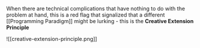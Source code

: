 When there are technical complications that have nothing to do with the problem at hand, this is a red flag that signalized that a different [[Programming Paradigm]] might be lurking - this is the **Creative Extension Principle**

![[creative-extension-principle.png]]